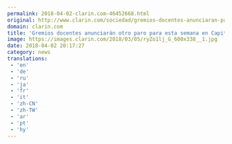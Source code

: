 ```yaml
---
permalink: 2018-04-02-clarin.com-46452668.html
original: http://www.clarin.com/sociedad/gremios-docentes-anunciaran-paro-semana-capital_0_H18JY-ejM.html
domain: clarin.com
title: 'Gremios docentes anunciarán otro paro para esta semana en Capital'
image: https://images.clarin.com/2018/03/05/ryZo1lj_G_600x338__1.jpg
date: 2018-04-02 20:17:27
category: news
translations: 
 - 'en'
 - 'de'
 - 'ru'
 - 'ja'
 - 'fr'
 - 'it'
 - 'zh-CN'
 - 'zh-TW'
 - 'ar'
 - 'pt'
 - 'hy'
---
```


